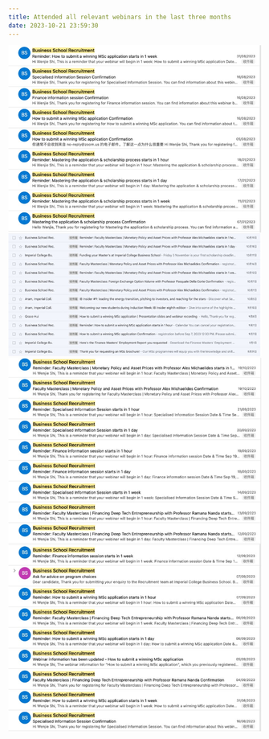 ```yaml
---
title: Attended all relevant webinars in the last three months
date: 2023-10-21 23:59:30
---
```



![pic](/image/aa/1.jpg)
![pic](/image/aa/2.jpg)



